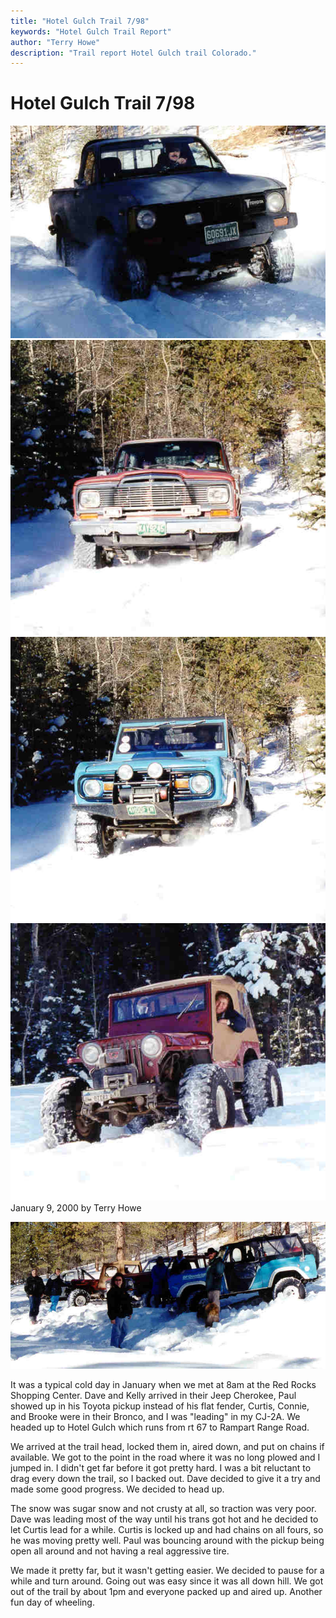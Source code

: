 ```yaml
---
title: "Hotel Gulch Trail 7/98"
keywords: "Hotel Gulch Trail Report"
author: "Terry Howe"
description: "Trail report Hotel Gulch trail Colorado."
---
```

# Hotel Gulch Trail 7/98

![Paul in his Toyota](../../../img/terry/trail/hotel0001/hotel0001.jpg)
![Dave and Kelly](../../../img/terry/trail/hotel0001/hotel0004.jpg)
![Curtis, Connie, and Brook](../../../img/terry/trail/hotel0001/hotel0005.jpg)
![Zach driving my CJ-2A](../../../img/terry/trail/hotel0001/hotel0007.jpg)
January 9, 2000
by Terry Howe

![Hotel Gulch](../../../img/terry/trail/hotel0001/hotel0002.jpg)

It was a typical cold day in January when we met at 8am at the Red Rocks Shopping Center. Dave and Kelly arrived in their Jeep Cherokee, Paul showed up in his Toyota pickup instead of his flat fender, Curtis, Connie, and Brooke were in their Bronco, and I was "leading" in my CJ-2A. We headed up to Hotel Gulch which runs from rt 67 to Rampart Range Road.

We arrived at the trail head, locked them in, aired down, and put on chains if available. We got to the point in the road where it was no long plowed and I jumped in. I didn't get far before it got pretty hard. I was a bit reluctant to drag every down the trail, so I backed out. Dave decided to give it a try and made some good progress. We decided to head up.

The snow was sugar snow and not crusty at all, so traction was very poor. Dave was leading most of the way until his trans got hot and he decided to let Curtis lead for a while. Curtis is locked up and had chains on all fours, so he was moving pretty well. Paul was bouncing around with the pickup being open all around and not having a real aggressive tire.

We made it pretty far, but it wasn't getting easier. We decided to pause for a while and turn around. Going out was easy since it was all down hill. We got out of the trail by about 1pm and everyone packed up and aired up. Another fun day of wheeling.